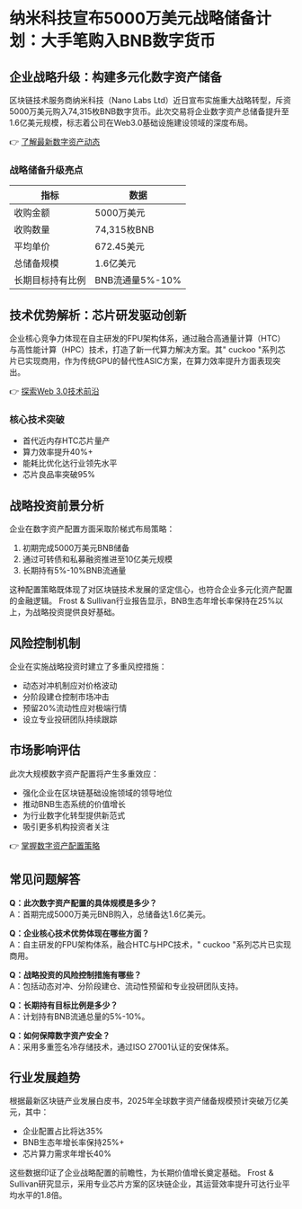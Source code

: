 # 纳米科技宣布5000万美元战略储备计划：大手笔购入BNB数字货币

## 企业战略升级：构建多元化数字资产储备

区块链技术服务商纳米科技（Nano Labs Ltd）近日宣布实施重大战略转型，斥资5000万美元购入74,315枚BNB数字货币。此次交易将企业数字资产总储备提升至1.6亿美元规模，标志着公司在Web3.0基础设施建设领域的深度布局。

👉 [了解最新数字资产动态](https://bit.ly/okx_welcome)

### 战略储备升级亮点
| 指标                | 数据                  |
|---------------------|-----------------------|
| 收购金额            | 5000万美元            |
| 收购数量            | 74,315枚BNB           |
| 平均单价            | 672.45美元            |
| 总储备规模          | 1.6亿美元             |
| 长期目标持有比例    | BNB流通量5%-10%       |

## 技术优势解析：芯片研发驱动创新

企业核心竞争力体现在自主研发的FPU架构体系，通过融合高通量计算（HTC）与高性能计算（HPC）技术，打造了新一代算力解决方案。其" cuckoo "系列芯片已实现商用，作为传统GPU的替代性ASIC方案，在算力效率提升方面表现突出。

👉 [探索Web 3.0技术前沿](https://bit.ly/okx_welcome)

### 核心技术突破
- 首代近内存HTC芯片量产
- 算力效率提升40%+
- 能耗比优化达行业领先水平
- 芯片良品率突破95%

## 战略投资前景分析

企业在数字资产配置方面采取阶梯式布局策略：
1. 初期完成5000万美元BNB储备
2. 通过可转债和私募融资推进至10亿美元规模
3. 长期持有5%-10%BNB流通量

这种配置策略既体现了对区块链技术发展的坚定信心，也符合企业多元化资产配置的金融逻辑。 Frost & Sullivan行业报告显示，BNB生态年增长率保持在25%以上，为战略投资提供良好基础。

## 风险控制机制

企业在实施战略投资时建立了多重风控措施：
- 动态对冲机制应对价格波动
- 分阶段建仓控制市场冲击
- 预留20%流动性应对极端行情
- 设立专业投研团队持续跟踪

## 市场影响评估

此次大规模数字资产配置将产生多重效应：
- 强化企业在区块链基础设施领域的领导地位
- 推动BNB生态系统的价值增长
- 为行业数字化转型提供新范式
- 吸引更多机构投资者关注

👉 [掌握数字资产配置策略](https://bit.ly/okx_welcome)

## 常见问题解答

**Q：此次数字资产配置的具体规模是多少？**  
A：首期完成5000万美元BNB购入，总储备达1.6亿美元。

**Q：企业核心技术优势体现在哪些方面？**  
A：自主研发的FPU架构体系，融合HTC与HPC技术，" cuckoo "系列芯片已实现商用。

**Q：战略投资的风险控制措施有哪些？**  
A：包括动态对冲、分阶段建仓、流动性预留和专业投研团队支持。

**Q：长期持有目标比例是多少？**  
A：计划持有BNB流通总量的5%-10%。

**Q：如何保障数字资产安全？**  
A：采用多重签名冷存储技术，通过ISO 27001认证的安保体系。

## 行业发展趋势

根据最新区块链产业发展白皮书，2025年全球数字资产储备规模预计突破万亿美元，其中：
- 企业配置占比将达35%
- BNB生态年增长率保持25%+
- 芯片算力需求年增长40%

这些数据印证了企业战略配置的前瞻性，为长期价值增长奠定基础。 Frost & Sullivan研究显示，采用专业芯片方案的区块链企业，其运营效率提升可达行业平均水平的1.8倍。